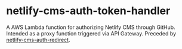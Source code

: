 # netlify-cms-auth-token-handler

A AWS Lambda function for authorizing Netlify CMS through GitHub. Intended as a proxy function triggered via API Gateway. Preceded by [netlify-cms-auth-redirect](https://github.com/dawaltconley/netlify-cms-auth-redirect).
